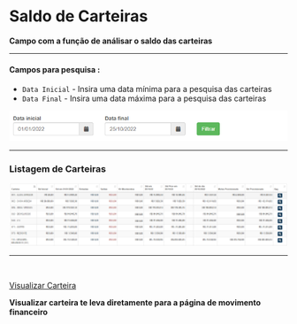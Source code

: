 # Saldo de Carteiras
**Campo com a função de análisar o saldo das carteiras**
***

#### **Campos para pesquisa :**

* `Data Inicial` - Insira uma data mínima para a pesquisa das carteiras
* `Data Final` - Insira uma data máxima para a pesquisa das carteiras

![](../../../img/Data.png)
***

### **Listagem de Carteiras**

![](../../../img/listagemSaldo.png)
***
<br>

[Visualizar Carteira](https://rfsolutionit.github.io/myphotos/pages/outros/mov-financeiro.html)

**Visualizar carteira te leva diretamente para a página de movimento financeiro**
